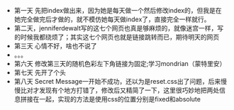  - 第一天 先把index做出来，因为她是每天做一个然后修改index的，但我是在她完全做完后才做的，就不模仿她每天做index了，直接完全一样就行。
 - 第二天，jenniferdewalt写的这七个网页也真是够麻烦的，就像迷宫一样，写的时候我都绕烦了；其实这七个网页也就是链接跳转而已，期待明天的网页
 - 第三天 心情不好，啥也不说了
 - 。。。
 - 第六天 修改第三天的随机色彩左下角链接为固定;学习mondrian（蒙特里安）
 - 第七天 先开了个头
 - 第八天 Secret Message一开始不成功，还以为是reset.css出了问题，后来慢慢比对才发现有个地方打错了，修改后又精简了一下，这里很巧妙地把两处信息拼接在一起，实现的方法是使用css的位置分别是fixed和absolute
